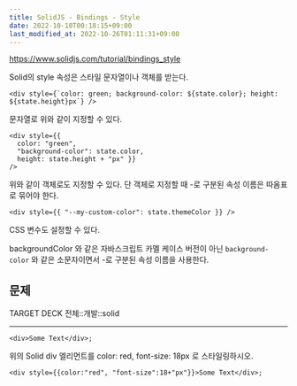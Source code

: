 ```yaml
---
title: SolidJS - Bindings - Style
date: 2022-10-10T00:18:15+09:00
last_modified_at: 2022-10-26T01:11:31+09:00
---
```


https://www.solidjs.com/tutorial/bindings_style

Solid의 style 속성은 스타일 문자열이나 객체를 받는다.

```tsx
<div style={`color: green; background-color: ${state.color}; height: ${state.height}px`} />
```

문자열로 위와 같이 지정할 수 있다.

```tsx
<div style={{
  color: "green",
  "background-color": state.color,
  height: state.height + "px" }}
/>
```

위와 같이 객체로도 지정할 수 있다. 단 객체로 지정할 때 -로 구분된 속성 이름은 따옴표로 묶어야 한다.

```tsx
<div style={{ "--my-custom-color": state.themeColor }} />
```

CSS 변수도 설정할 수 있다.

backgroundColor 와 같은 자바스크립트 카멜 케이스 버전이 아닌 `background-color` 와 같은 소문자이면서 -로 구분된 속성 이름을 사용한다.

## 문제

TARGET DECK
전체::개발::solid

---

<!--ankiQ-->

```tsx
<div>Some Text</div>;
```

위의 Solid div 엘리먼트를 color: red, font-size: 18px 로 스타일링하시오.

<!--ankiA-->

```tsx
<div style={{color:"red", "font-size":18+"px"}}>Some Text</div>;
```

<!--ankiE-->
<!--ID: 1664961205088-->
